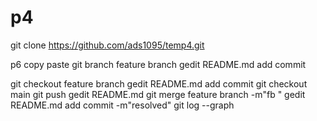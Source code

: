 # p4
 git clone https://github.com/ads1095/temp4.git

 p6
 copy paste
 git branch feature branch
 gedit README.md   add    commit

 git checkout feature branch
 gedit README.md   add    commit
 git checkout main
 git push
  gedit README.md
git merge feature branch -m"fb "
gedit README.md   add    commit -m"resolved"
git log --graph
